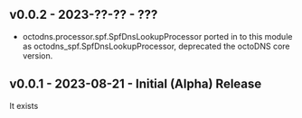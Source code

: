 ## v0.0.2 - 2023-??-?? - ???

* octodns.processor.spf.SpfDnsLookupProcessor ported in to this module as
  octodns_spf.SpfDnsLookupProcessor, deprecated the octoDNS core version.

## v0.0.1 - 2023-08-21 - Initial (Alpha) Release

It exists
